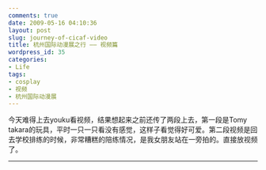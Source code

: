```yaml
---
comments: true
date: 2009-05-16 04:10:36
layout: post
slug: journey-of-cicaf-video
title: 杭州国际动漫展之行 —— 视频篇
wordpress_id: 35
categories:
- Life
tags:
- cosplay
- 视频
- 杭州国际动漫展
---
```


今天难得上去youku看视频，结果想起来之前还传了两段上去，第一段是Tomy takara的玩具，平时一只一只看没有感觉，这样子看觉得好可爱。第二段视频是回去学校排练的时候，非常糟糕的陪练情况，是我女朋友站在一旁拍的。直接放视频了。














* * *



